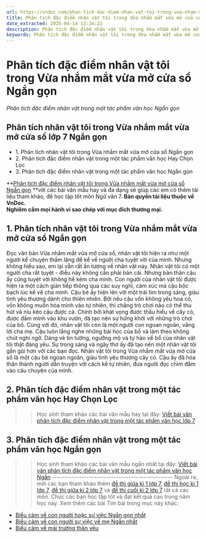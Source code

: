 ```yaml
---
url: https://vndoc.com/phan-tich-dac-diem-nhan-vat-toi-trong-vua-nham-mat-vua-mo-cua-so-ngan-gon-308244
title: Phân tích đặc điểm nhân vật tôi trong Vừa nhắm mắt vừa mở cửa sổ Ngắn gọn - Phân tích đặc điểm nhân vật trong một tác phẩm văn học Ngắn gọn - VnDoc.com
date_extracted: 2025-04-14 13:34:22
description: Phân tích đặc điểm nhân vật tôi trong Vừa nhắm mắt vừa mở cửa sổ Ngắn gọn được biên soạn nhằm giúp các em HS đạt kết quả tốt trong quá trình làm bài tập và học tập môn Ngữ văn lớp 7.
keywords: Phân tích đặc điểm nhân vật tôi trong Vừa nhắm mắt vừa mở cửa sổ Ngắn gọn,Phân tích nhân vật tôi trong Vừa nhắm mắt vừa mở cửa sổ Ngắn gọn,Phân tích nhân vật tôi ngắn gọn,Phân tích đặc điểm nhân vật trong một tác phẩm văn học Ngắn gọn,Phân tích đặc điểm nhân vật trong một tác phẩm văn học lớp 7,Viết bài văn Phân tích đặc điểm nhân vật trong một tác phẩm văn học Ngắn gọn
---
```


# Phân tích đặc điểm nhân vật tôi trong Vừa nhắm mắt vừa mở cửa sổ Ngắn gọn
 _Phân tích đặc điểm nhân vật trong một tác phẩm văn học Ngắn gọn_
## **Phân tích nhân vật tôi trong Vừa nhắm mắt vừa mở cửa sổ lớp 7 Ngắn gọn**
  * 1\. Phân tích nhân vật tôi trong Vừa nhắm mắt vừa mở cửa sổ Ngắn gọn
  * 2\. Phân tích đặc điểm nhân vật trong một tác phẩm văn học Hay Chọn Lọc 
  * 3\. Phân tích đặc điểm nhân vật trong một tác phẩm văn học Ngắn gọn

**[Phân tích đặc điểm nhân vật tôi trong Vừa nhắm mắt vừa mở cửa sổ Ngắn gọn](<https://vndoc.com/phan-tich-dac-diem-nhan-vat-toi-trong-vua-nham-mat-vua-mo-cua-so-ngan-gon-308244>) **với các bài văn mẫu hay và đa dạng sẽ giúp các em có thêm tài liệu tham khảo, để học tập tốt môn Ngữ văn 7.
**Bản quyền tài liệu thuộc về VnDoc.  
Nghiêm cấm mọi hành vi sao chép với mục đích thương mại.**
## **1\. Phân tích nhân vật tôi trong Vừa nhắm mắt vừa mở cửa sổ Ngắn gọn**
Đọc văn bản Vừa nhắm mắt vừa mở cửa sổ, nhân vật tôi hiện ra như một người kể chuyện thầm lặng để kể về người cha tuyệt vời của mình. Nhưng không hiểu sao, em lại vẫn rất ấn tượng về nhân vật này.
Nhân vật tôi có một người cha rất tuyệt - điều này không cần phải bàn cãi. Nhưng bản thân cậu ấy cũng tuyệt vời không hề kém cha mình. Con người của nhân vật tôi được hiện ra một cách gián tiếp thông qua các suy nghĩ, cảm xúc mà cậu bộc bạch lúc kể về cha mình. Cậu bé ấy hiện lên với một trái tim trong sáng, giàu tình yêu thương dành cho thiên nhiên. Bởi nếu cậu vốn không yêu hoa cỏ, vốn không muốn hòa mình vào tự nhiên, thì chẳng trò chơi nào có thể thu hút và níu kéo cậu được cả. Chính bởi khát vọng được thấu hiểu về cây cỏ, được đắm mình vào khu vườn, đã tạo nên sự hứng khởi với những trò chơi của bố. Cùng với đó, nhân vật tôi còn là một người con ngoan ngoãn, vâng lời cha mẹ. Cậu luôn lắng nghe những bài học của bố và làm theo không chút nghi ngờ. Dáng vẻ tin tưởng, ngưỡng mộ và tự hào về bố của nhân vật tôi thật đáng yêu. Sự trong sáng và ngây thơ ấy đã tạo nên một nhân vật tôi gần gũi hơn với các bạn đọc.
Nhân vật tôi trong Vừa nhắm mắt vừa mở cửa sổ là một cậu bé ngoan ngoãn, giàu tình yêu thương cây cỏ. Cậu ấy đã hóa thân thành người dẫn truyện với cách kể tự nhiên, đưa người đọc chìm đắm vào câu chuyện của mình.
## **2\. Phân tích đặc điểm nhân vật trong một tác phẩm văn học Hay Chọn Lọc**
>> Học sinh tham khảo các bài văn mẫu hay tại đây: [Viết bài văn phân tích đặc điểm nhân vật trong một tác phẩm văn học lớp 7](<https://vndoc.com/viet-bai-van-phan-tich-dac-diem-nhan-vat-trong-mot-tac-pham-van-hoc-279252>)
## **3\. Phân tích đặc điểm nhân vật trong một tác phẩm văn học Ngắn gọn**
>> Học sinh tham khảo các bài văn mẫu ngắn nhất tại đây: [Viết bài văn phân tích đặc điểm nhân vật trong một tác phẩm văn học Ngắn](<https://vndoc.com/phan-tich-dac-diem-nhan-vat-trong-mot-tac-pham-van-hoc-ngan-gon-279253>)
\-------------------------------------------------
Ngoài ra, mời các bạn tham khảo thêm [đề thi giữa kì 1 lớp 7](<https://vndoc.com/de-thi-giua-ki-1-lop7>), [đề thi học kì 1 lớp 7](<https://vndoc.com/de-thi-hoc-ki-1-lop7>), [đề thi giữa kì 2 lớp 7](<https://vndoc.com/de-thi-giua-ki-2-lop7>) và [đề thi cuối kì 2 lớp 7](<https://vndoc.com/de-thi-hoc-ki-2-lop7>) tất cả các môn. Chúc các bạn học tập tốt và đạt kết quả cao trong năm học này.
Xem thêm các bài Tìm bài trong mục này khác:
  * [Biểu cảm về con người hoặc sự việc Ngắn gọn nhất](</viet-bai-van-bieu-cam-ve-con-nguoi-hoac-su-viec-ngan-gon-nhat-281857>)
  * [Biểu cảm về con người sự việc về mẹ Ngắn nhất](</bai-van-cam-nghi-ve-me-lop-7-ngan-nhat-224054>)
  * [Biểu cảm về mái trường thân yêu](</van-mau-lop-7-phat-bieu-cam-nghi-ve-mai-truong-than-yeu-119530>)

